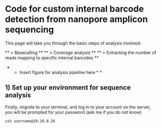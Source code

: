 # Code for custom internal barcode detection from nanopore amplicon sequencing 

This page will take you through the basic steps of analysis involved:

** > Basecalling **
** > Coverage analysis **
** > Extracting the number of reads mapping to specific internal barcodes **



* * Insert figure for analysis pipeline here * * 


## 1) Set up your environment for sequence analysis

Firstly, migrate to your terminal, and log in to your account on the server, you will be prompted for your password (ask me if you do not know)

```
ssh username@10.18.0.26
```






